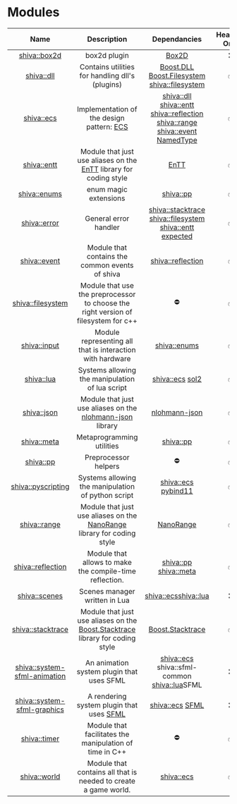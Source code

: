 # Modules

| Name | Description | Dependancies | Header-Only | Plugins | Script | Authors | Contributors |
| :---: | :---: | :---: | :---: | :---: | :---: | :---: | :---: |
| [shiva::box2d](shiva-box2d.md) | box2d plugin | [Box2D](https://github.com/erincatto/Box2D) | ❌ | ✅ | ❌ | [Milerius](https://github.com/Milerius) | [Milerius](https://github.com/Milerius) |
| [shiva::dll](shiva-dll.md) | Contains      utilities for handling dll's \(plugins\) | [Boost.DLL](https://github.com/boostorg/dll) [Boost.Filesystem](https://github.com/boostorg/filesystem) [shiva::filesystem](shiva-filesystem.md) | ✅ | ❌ | ❌ | [Milerius](https://github.com/Milerius) | [    Doom](https://github.com/Doom) |
| [shiva::ecs](shiva-ecs.md) | Implementation of the design pattern: [ECS](https://en.wikipedia.org/wiki/Entity–component–system) | [shiva::dll](shiva-dll.md) [shiva::entt](shiva-entt.md) [shiva::reflection](shiva-reflection.md) [shiva::range](shiva-range.md) [shiva::event](shiva-event.md) [NamedType](https://github.com/joboccara/NamedType) | ✅ | ❌ | ❌ | [Milerius](https://github.com/Milerius) | [Milerius](https://github.com/Milerius) |
| [shiva::entt](shiva-entt.md) | Module that just use aliases on the [EnTT](https://github.com/skypjack/entt) library for coding style | [EnTT](https://github.com/skypjack/entt) | ✅ | ❌ | ❌ | [Milerius](https://github.com/Milerius) | [    Milerius](https://github.com/Milerius) |
| [shiva::enums](shiva-enums.md) | enum magic extensions | [shiva::pp](shiva-pp.md) | ✅ | ❌ | ❌ | [Doom](https://github.com/doom) | [Doom](https://github.com/doom) [Milerius](https://github.com/Milerius) |
| [shiva::error](shiva-error.md) | General error handler | [shiva::stacktrace](http://confluence.slyris.eu/display/SHIV/shiva%3A%3Astacktrace) [shiva::filesystem](http://confluence.slyris.eu/display/SHIV/shiva%3A%3Afilesystem) [shiva::entt](http://confluence.slyris.eu/display/SHIV/shiva%3A%3Aentt) [expected](https://github.com/TartanLlama/expected) | ✅ | ❌ | ❌ | [Milerius](https://github.com/Milerius) | [Milerius](https://github.com/Milerius) |
| [shiva::event](shiva-event.md) | Module that contains the common events of shiva | [shiva::reflection](shiva-reflection.md) | ✅ | ❌ | ❌ | [Milerius](https://github.com/Milerius) | [Milerius](https://github.com/Milerius) |
| [shiva::filesystem](shiva-filesystem.md) | Module that use the preprocessor to choose the right version of filesystem for c++ | ⛔ | ✅ | ❌ | ❌ | [Milerius](https://github.com/Milerius) | [Milerius](https://github.com/Milerius) |
| [shiva::input](shiva-input.md) | Module representing all that is interaction with hardware | [shiva::enums](shiva-enums.md) | ✅ | ❌ | ❌ | [Milerius](https://github.com/Milerius) | [Milerius](https://github.com/Milerius) |
| [shiva::lua](shiva-lua.md) | Systems allowing the manipulation of lua script | [shiva::ecs](shiva-ecs.md) [sol2](https://github.com/ThePhD/sol2) | ✅ | ❌ | ❌ | [Milerius](https://github.com/Milerius) | [Milerius](https://github.com/Milerius) |
| [shiva::json](shiva-json.md) | Module that just use aliases on the [nlohmann-json](https://github.com/nlohmann/json) library | [nlohmann-json](https://github.com/nlohmann/json) | ✅ | ❌ | ❌ | [Milerius](https://github.com/Milerius/) | [Milerius](https://github.com/Milerius/) |
| [shiva::meta](shiva-meta.md) | Metaprogramming utilities | [shiva::pp](http://confluence.slyris.eu/display/SHIV/shiva%3A%3App) | ✅ | ❌ | ❌ | [Doom](https://github.com/doom) | [Doom](https://github.com/doom) [Milerius](https://github.com/Milerius) |
| [shiva::pp](shiva-pp.md) | Preprocessor helpers | ⛔ | ✅ | ❌ | ❌ | [Doom](https://github.com/doom) | [Doom](https://github.com/doom) [Milerius](https://github.com/Milerius) |
| [shiva::pyscripting](shiva-pyscripting.md) | Systems allowing the manipulation of python script | [shiva::ecs](shiva-ecs.md) [pybind11](https://github.com/pybind/pybind11) | ✅ | ❌ | ❌ | [Milerius](https://github.com/Milerius) | [Milerius](https://github.com/Milerius) |
| [shiva::range](shiva-range.md) | Module that just use aliases on the [NanoRange](https://github.com/tcbrindle/NanoRange) library for coding style | [NanoRange](https://github.com/tcbrindle/NanoRange) | ✅ | ❌ | ❌ | [Milerius](https://github.com/Milerius) | [Milerius](https://github.com/Milerius) |
| [shiva::reflection](shiva-reflection.md) | Module that allows to make the compile-time reflection. | [shiva::pp](http://confluence.slyris.eu/display/SHIV/shiva%3A%3App) [shiva::meta](http://confluence.slyris.eu/display/SHIV/shiva%3A%3Ameta) | ✅ | ❌ | ❌ | [Doom](https://github.com/doom) | [Doom](https://github.com/doom) [Milerius](https://github.com/Milerius) |
| [shiva::scenes](shiva-scenes.md) | Scenes manager written in Lua | [shiva::ecs](shiva-ecs.md)[shiva::lua](shiva-lua.md) | ❌ | ❌ | ✅ | [Milerius](https://github.com/Milerius) | [Milerius](https://github.com/Milerius) |
| [shiva::stacktrace](shiva-stacktrace.md) | Module that just use aliases on the [Boost.Stacktrace](https://github.com/boostorg/stacktrace) library for coding style | [Boost.Stacktrace](https://github.com/boostorg/stacktrace) | ✅ | ❌ | ❌ | [Milerius](https://github.com/Milerius) | [Milerius](https://github.com/Milerius) |
| [shiva::system-sfml-animation](shiva-sfml/shiva-system-sfml-animation.md) | An animation system plugin that uses SFML | [shiva::ecs](shiva-ecs.md) shiva::sfml-common [shiva::lua](shiva-lua.md)SFML | ❌ | ✅ | ❌ | [Milerius](https://github.com/Milerius) | [Milerius](https://github.com/Milerius) |
| [shiva::system-sfml-graphics](shiva-sfml/shiva-system-sfml-graphics.md) | A rendering system plugin that uses [SFML](https://www.sfml-dev.org/index-fr.php) | [shiva::ecs](http://confluence.slyris.eu/display/SHIV/shiva%3A%3Aecs) [SFML](https://www.sfml-dev.org/index-fr.php) | ❌ | ✅ | ❌ | [Milerius](https://github.com/Milerius) | [Milerius](https://github.com/Milerius) |
| [shiva::timer](shiva-timer.md) | Module that facilitates the manipulation of time in C++ | ⛔ | ✅ | ❌ | ❌ | [Milerius](https://github.com/Milerius) | [Milerius](https://github.com/Milerius) |
| [shiva::world](shiva-world.md) | Module that contains all that is needed to create a game world. | [shiva::ecs](http://confluence.slyris.eu/display/SHIV/shiva%3A%3Aecs) | ✅ | ❌ | ❌ | [Milerius](https://github.com/Milerius) | [Milerius](https://github.com/Milerius) |

